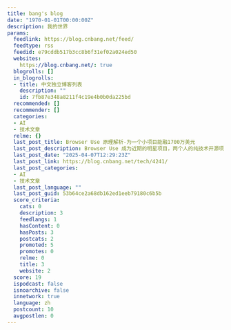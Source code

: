```yaml
---
title: bang's blog
date: "1970-01-01T00:00:00Z"
description: 我的世界
params:
  feedlink: https://blog.cnbang.net/feed/
  feedtype: rss
  feedid: e79cddb517b3cc8b6f31ef02a024ed50
  websites:
    https://blog.cnbang.net/: true
  blogrolls: []
  in_blogrolls:
  - title: 中文独立博客列表
    description: ""
    id: 7fb87e348a8211f4c19e4b0b0da225bd
  recommended: []
  recommender: []
  categories:
  - AI
  - 技术文章
  relme: {}
  last_post_title: Browser Use 原理解析-为一个小项目能融1700万美元
  last_post_description: Browser Use 成为近期的明星项目，两个人的纯技术开源项目，核心代码 8000 行，融资 1700 万 […]
  last_post_date: "2025-04-07T12:29:23Z"
  last_post_link: https://blog.cnbang.net/tech/4241/
  last_post_categories:
  - AI
  - 技术文章
  last_post_language: ""
  last_post_guid: 53b64ce2a68db162ed1eeb79180c6b5b
  score_criteria:
    cats: 0
    description: 3
    feedlangs: 1
    hasContent: 0
    hasPosts: 3
    postcats: 2
    promoted: 5
    promotes: 0
    relme: 0
    title: 3
    website: 2
  score: 19
  ispodcast: false
  isnoarchive: false
  innetwork: true
  language: zh
  postcount: 10
  avgpostlen: 0
---
```

